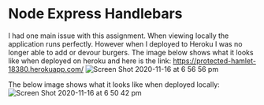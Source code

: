# Node Express Handlebars

I had one main issue with this assignment. When viewing locally the application runs perfectly. However when I deployed to Heroku I was no longer able to add or devour burgers. The image below shows what it looks like when deployed on heroku and here is the link: https://protected-hamlet-18380.herokuapp.com/
![Screen Shot 2020-11-16 at 6 56 56 pm](https://user-images.githubusercontent.com/67851117/99226279-97cf6680-283d-11eb-9e23-fe0f02757884.png)

The below image shows what it looks like when deployed locally:
![Screen Shot 2020-11-16 at 6 50 42 pm](https://user-images.githubusercontent.com/67851117/99226506-03b1cf00-283e-11eb-9bb9-71eb2b70b16f.png)

